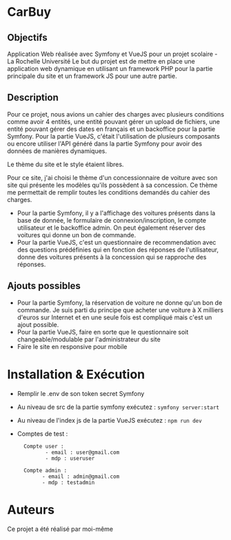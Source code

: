 # CarBuy

## Objectifs 

Application Web réalisée avec Symfony et VueJS pour un projet scolaire - La Rochelle Université
Le but du projet est de mettre en place une application web dynamique en utilisant un framework PHP pour la partie principale du site et un framework JS pour une autre partie.

## Description

Pour ce projet, nous avions un cahier des charges avec plusieurs conditions comme avoir 4 entités, une entité pouvant gérer un upload de fichiers, une entité pouvant gérer des dates en français et un backoffice pour la partie Symfony. Pour la partie VueJS, c'était l'utilisation de plusieurs composants ou encore utiliser l'API généré dans la partie Symfony pour avoir des données de manières dynamiques.

Le thème du site et le style étaient libres.

Pour ce site, j'ai choisi le thème d'un concessionnaire de voiture avec son site qui présente les modèles qu'ils possèdent à sa concession. Ce thème me permettait de remplir toutes les conditions demandés du cahier des charges. 

  - Pour la partie Symfony, il y a l'affichage des voitures présents dans la base de donnée, le formulaire de connexion/inscription, le compte utilisateur et le backoffice admin. On peut également réserver des voitures qui donne un bon de commande.
  - Pour la partie VueJS, c'est un questionnaire de recommendation avec des questions prédéfinies qui en fonction des réponses de l'utilisateur, donne des voitures présents à la concession qui se rapproche des réponses.
  
## Ajouts possibles
  
  - Pour la partie Symfony, la réservation de voiture ne donne qu'un bon de commande. Je suis parti du principe que acheter une voiture à X milliers d'euros sur Internet et en une seule fois est compliqué mais c'est un ajout possible.
  - Pour la partie VueJS, faire en sorte que le questionnaire soit changeable/modulable par l'administrateur du site
  - Faire le site en responsive pour mobile
  
# Installation & Exécution 
  
  - Remplir le .env de son token secret Symfony
  - Au niveau de src de la partie symfony exécutez : ``` symfony server:start ```
  - Au niveau de l'index js de la partie VueJS exécutez : ``` npm run dev ```
  
  - Comptes de test : 
    ```
      Compte user : 
		     - email : user@gmail.com
		     - mdp : useruser

      Compte admin : 
		    - email : admin@gmail.com
		    - mdp : testadmin
    ```

# Auteurs

Ce projet a été réalisé par moi-même



